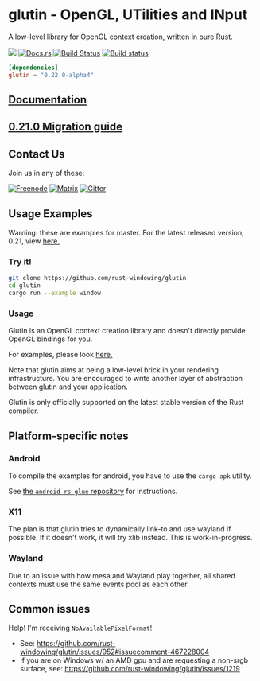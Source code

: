 # glutin -  OpenGL, UTilities and INput
A low-level library for OpenGL context creation, written in pure Rust.

[![](https://meritbadge.herokuapp.com/glutin)](https://crates.io/crates/glutin)
[![Docs.rs](https://docs.rs/glutin/badge.svg)](https://docs.rs/glutin)
[![Build Status](https://travis-ci.org/rust-windowing/glutin.png?branch=master)](https://travis-ci.org/rust-windowing/glutin)
[![Build status](https://ci.appveyor.com/api/projects/status/lexg1h4eyp7eg0nj/branch/master?svg=true)](https://ci.appveyor.com/project/Osspial/glutin/branch/master)

```toml
[dependencies]
glutin = "0.22.0-alpha4"
```

## [Documentation](https://docs.rs/glutin)
## [0.21.0 Migration guide](https://gentz.rocks/posts/glutin-v0-21-0-migration-guide/)

## Contact Us

Join us in any of these:

[![Freenode](https://img.shields.io/badge/freenode.net-%23glutin-red.svg)](http://webchat.freenode.net?channels=%23glutin&uio=MTY9dHJ1ZSYyPXRydWUmND10cnVlJjExPTE4NSYxMj10cnVlJjE1PXRydWU7a)
[![Matrix](https://img.shields.io/badge/Matrix-%23Glutin%3Amatrix.org-blueviolet.svg)](https://matrix.to/#/#Glutin:matrix.org)
[![Gitter](https://badges.gitter.im/Join%20Chat.svg)](https://gitter.im/tomaka/glutin?utm_source=badge&utm_medium=badge&utm_campaign=pr-badge&utm_content=badge)

## Usage Examples

Warning: these are examples for master. For the latest released version, 0.21, view [here.](https://github.com/rust-windowing/glutin/tree/2e816ae2654ba80eb3e201d0ce51d238cc105226)

### Try it!

```bash
git clone https://github.com/rust-windowing/glutin
cd glutin
cargo run --example window
```

### Usage

Glutin is an OpenGL context creation library and doesn't directly provide OpenGL bindings for you.

For examples, please look [here.](https://github.com/rust-windowing/glutin/tree/master/glutin_examples)

Note that glutin aims at being a low-level brick in your rendering infrastructure. You are encouraged to write another layer of abstraction between glutin and your application.

Glutin is only officially supported on the latest stable version of the Rust compiler.

## Platform-specific notes

### Android

To compile the examples for android, you have to use the `cargo apk` utility.

See [the `android-rs-glue` repository](https://github.com/rust-windowing/android-rs-glue) for instructions.

### X11

The plan is that glutin tries to dynamically link-to and use wayland if possible. If it doesn't work, it will try xlib instead. This is work-in-progress.

### Wayland

Due to an issue with how mesa and Wayland play together, all shared contexts must use the same events pool as each other.

## Common issues

Help! I'm receiving `NoAvailablePixelFormat`!

 - See: https://github.com/rust-windowing/glutin/issues/952#issuecomment-467228004
 - If you are on Windows w/ an AMD gpu and are requesting a non-srgb surface, see: https://github.com/rust-windowing/glutin/issues/1219
